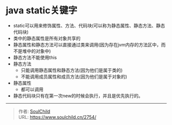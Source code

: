 # java static关键字

<!--more-->
- static可以用来修饰属性、方法、代码块(可以称为静态属性、静态方法、静态代码块)
- 类中的静态属性是所有对象共享的
- 静态属性和静态方法可以直接通过类来调用(因为存在jvm内存的方法区中，而不是堆中的对象中)
- 静态方法不能使用this
- 静态方法
  - 只能调用静态属性和静态方法(因为他们是属于类的)
  - 不能调用成员属性和成员方法(因为他们是属于对象的)
- 静态属性
  - 都可以调用
- 静态代码块只有在第一次new的时候会执行，并且是优先执行的。


---

> 作者: [SoulChild](https://www.soulchild.cn)  
> URL: https://www.soulchild.cn/2754/  


